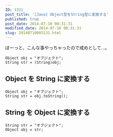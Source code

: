 ```yaml
---
ID: 1331
post_title: '[Java] Object型をString型に変換する'
published: true
post_date: 2014-07-10 00:31:31
modified_date: 2014-07-10 00:31:31
slug: 20140710003131.html
---
```

ぼーっと、こんな事やっちゃったので戒めとして…。
<pre class="language-java"><code>Object obj = "オブジェクト";
String str = (String)obj;
</code></pre>
<!--more-->
<h2>Object を String に変換する</h2>
<pre class="language-java"><code>Object obj = "オブジェクト";
String str = obj.toString();</code></pre>

<h2>String を Object に変換する</h2>
<pre class="language-java"><code>String str = "オブジェクト";
Object obj = str;</code></pre>